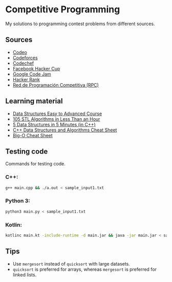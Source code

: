 # Competitive Programming
My solutions to programming contest problems from different sources.

## Sources
* [Codeo](https://codeo.app/)
* [Codeforces](https://codeforces.com/)
* [Codechef](https://www.codechef.com/)
* [Facebook Hacker Cup](https://www.facebook.com/codingcompetitions/hacker-cup)
* [Google Code Jam](https://codingcompetitions.withgoogle.com/codejam/archive/)
* [Hacker Rank](https://www.hackerrank.com/)
* [Red de Programación Competitiva (RPC)](https://redprogramacioncompetitiva.com/)

## Learning material
* [Data Structures Easy to Advanced Course](https://www.youtube.com/watch?v=RBSGKlAvoiM&ab_channel=freeCodeCamp.org)
* [105 STL Algorithms in Less Than an Hour](https://www.youtube.com/watch?v=bFSnXNIsK4A&ab_channel=CodingTech)
* [5 Data Structures in 5 Minutes (in C++)](https://www.youtube.com/watch?v=24VAm8gzWq4&ab_channel=code_reportcode_report)
* [C++ Data Structures and Algorithms Cheat Sheet](https://github.com/gibsjose/cpp-cheat-sheet/blob/master/Data%20Structures%20and%20Algorithms.md#12-vector-stdvector)
* [Big-O Cheat Sheet](https://www.bigocheatsheet.com/)

## Testing code
Commands for testing code.
### C++:
```bash
g++ main.cpp && ./a.out < sample_input1.txt
```
### Python 3:
```bash
python3 main.py < sample_input1.txt
```
### Kotlin:
```bash
kotlinc main.kt -include-runtime -d main.jar && java -jar main.jar < sample_input1.txt
```
## Tips
* Use ``mergesort`` instead of ``quicksort`` with large datasets.
* ``quicksort`` is preferred for arrays, whereas ``mergesort`` is preferred for linked lists.